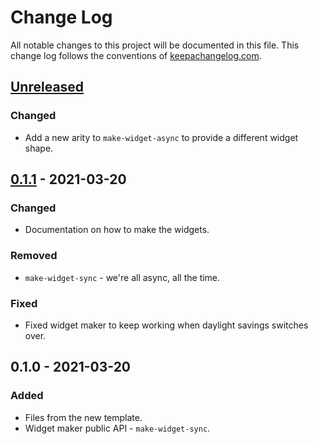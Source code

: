 # Change Log
All notable changes to this project will be documented in this file. This change log follows the conventions of [keepachangelog.com](http://keepachangelog.com/).

## [Unreleased]
### Changed
- Add a new arity to `make-widget-async` to provide a different widget shape.

## [0.1.1] - 2021-03-20
### Changed
- Documentation on how to make the widgets.

### Removed
- `make-widget-sync` - we're all async, all the time.

### Fixed
- Fixed widget maker to keep working when daylight savings switches over.

## 0.1.0 - 2021-03-20
### Added
- Files from the new template.
- Widget maker public API - `make-widget-sync`.

[Unreleased]: https://github.com/your-name/clojure-database-test/compare/0.1.1...HEAD
[0.1.1]: https://github.com/your-name/clojure-database-test/compare/0.1.0...0.1.1
